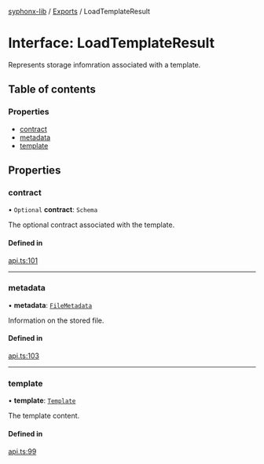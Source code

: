 [syphonx-lib](../README.md) / [Exports](../modules.md) / LoadTemplateResult

# Interface: LoadTemplateResult

Represents storage infomration associated with a template.

## Table of contents

### Properties

- [contract](LoadTemplateResult.md#contract)
- [metadata](LoadTemplateResult.md#metadata)
- [template](LoadTemplateResult.md#template)

## Properties

### contract

• `Optional` **contract**: `Schema`

The optional contract associated with the template.

#### Defined in

[api.ts:101](https://github.com/dtempx/syphonx-lib/blob/95a016c/api.ts#L101)

___

### metadata

• **metadata**: [`FileMetadata`](FileMetadata.md)

Information on the stored file.

#### Defined in

[api.ts:103](https://github.com/dtempx/syphonx-lib/blob/95a016c/api.ts#L103)

___

### template

• **template**: [`Template`](Template.md)

The template content.

#### Defined in

[api.ts:99](https://github.com/dtempx/syphonx-lib/blob/95a016c/api.ts#L99)
